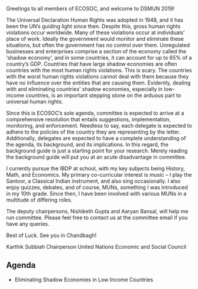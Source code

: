 Greetings to all members of ECOSOC, and welcome to DSMUN 2019!

The Universal Declaration Human Rights was adopted in 1948, and it has been the UN’s guiding light since then. Despite this, gross human rights violations occur worldwide. Many of these violations occur at individuals’ place of work. Ideally the government would monitor and eliminate these situations, but often the government has no control over them. Unregulated businesses and enterprises comprise a section of the economy called the ‘shadow economy’, and in some countries, it can account for up to 65% of a country’s GDP. Countries that have large shadow economies are often countries with the most human rights violations. This is scary. The countries with the worst human rights violations cannot deal with them because they have no influence over the entities that are causing them. Evidently, dealing with and eliminating countries’ shadow economies, especially in low-income countries, is an important stepping stone on the arduous part to universal human rights.

Since this is ECOSOC’s sole agenda, committee is expected to arrive at a comprehensive resolution that entails suggestions, implementation, monitoring, and enforcement. Needless to say, each delegate is expected to adhere to the policies of the country they are representing by the letter. Additionally, delegates are expected to have a complete understanding of the agenda, its background, and its implications. In this regard, the background guide is just a starting point for your research. Merely reading the background guide will put you at an acute disadvantage in committee.

I currently pursue the IBDP at school, with my key subjects being History, Math, and Economics. My primary co-curricular interest is music – I play the Santoor, a Classical Indian instrument, and also sing occasionally. I also enjoy quizzes, debates, and of course, MUNs, something I was introduced in my 10th grade. Since then, I have been involved with various MUNs in a multitude of differing roles.

The deputy chairpersons, Nishiketh Gupta and Aaryan Bansal, will help me run committee. Please feel free to contact us at the committee email if you have any queries.

Best of Luck. See you in Chandbagh!

Karthik Subbiah
Chairperson
United Nations Economic and Social Council

## Agenda

- Eliminating Shadow Economies in Low Income Countries
